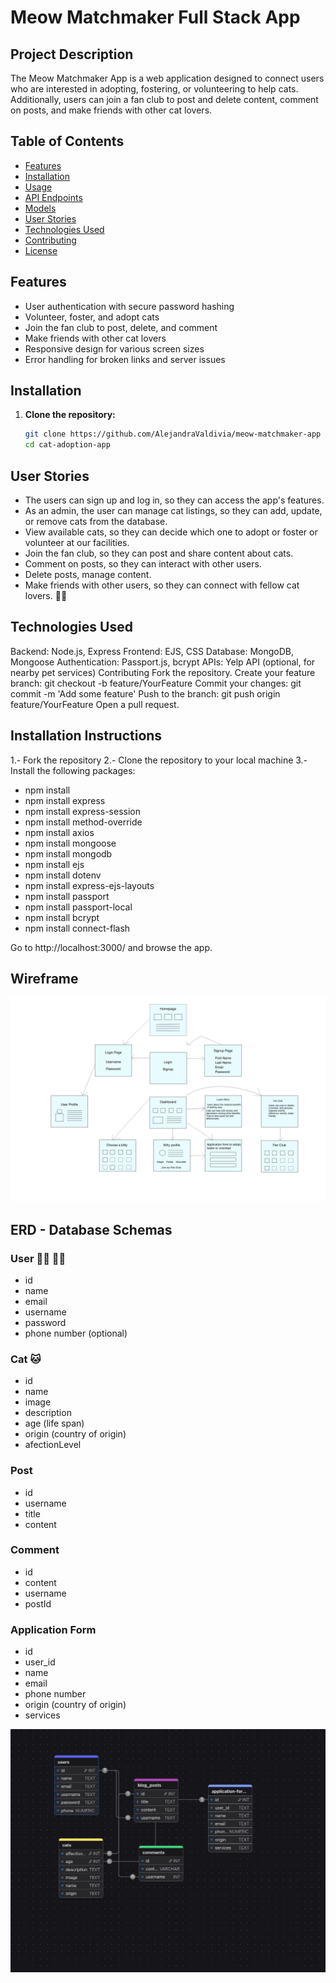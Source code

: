 # Meow Matchmaker Full Stack App

## Project Description

The Meow Matchmaker App is a web application designed to connect users who are interested in adopting, fostering, or volunteering to help cats. Additionally, users can join a fan club to post and delete content, comment on posts, and make friends with other cat lovers.

## Table of Contents

- [Features](#features)
- [Installation](#installation)
- [Usage](#usage)
- [API Endpoints](#api-endpoints)
- [Models](#models)
- [User Stories](#user-stories)
- [Technologies Used](#technologies-used)
- [Contributing](#contributing)
- [License](#license)

## Features

- User authentication with secure password hashing
- Volunteer, foster, and adopt cats
- Join the fan club to post, delete, and comment
- Make friends with other cat lovers
- Responsive design for various screen sizes
- Error handling for broken links and server issues

## Installation

1. **Clone the repository:**

   ```sh
   git clone https://github.com/AlejandraValdivia/meow-matchmaker-app
   cd cat-adoption-app
   ```

## User Stories

- The users can sign up and log in, so they can access the app's features.
- As an admin, the user can manage cat listings, so they can add, update, or remove cats from the database.
- View available cats, so they can decide which one to adopt or foster or volunteer at our facilities.
- Join the fan club, so they can post and share content about cats.
- Comment on posts, so they can interact with other users.
- Delete posts, manage content.
- Make friends with other users, so they can connect with fellow cat lovers. 🥰😻

## Technologies Used

Backend: Node.js, Express
Frontend: EJS, CSS
Database: MongoDB, Mongoose
Authentication: Passport.js, bcrypt
APIs: Yelp API (optional, for nearby pet services)
Contributing
Fork the repository.
Create your feature branch: git checkout -b feature/YourFeature
Commit your changes: git commit -m 'Add some feature'
Push to the branch: git push origin feature/YourFeature
Open a pull request.

## Installation Instructions

1.- Fork the repository
2.- Clone the repository to your local machine
3.- Install the following packages:

- npm install
- npm install express
- npm install express-session
- npm install method-override
- npm install axios
- npm install mongoose
- npm install mongodb
- npm install ejs
- npm install dotenv
- npm install express-ejs-layouts
- npm install passport
- npm install passport-local
- npm install bcrypt
- npm install connect-flash

Go to http://localhost:3000/ and browse the app.

## Wireframe

![wireframe](public/assets/img/meow-app-blue-v2.jpg)

## ERD - Database Schemas

### User 👧🏽 👦🏻

- id
- name
- email
- username
- password
- phone number (optional)

### Cat 🐱

- id
- name
- image
- description
- age (life span)
- origin (country of origin)
- afectionLevel

### Post

- id
- username
- title
- content

### Comment

- id
- content
- username
- postId

### Application Form

- id
- user_id
- name
- email
- phone number
- origin (country of origin)
- services

![erd-diagram](public/assets/img/erd-databases.jpeg)

